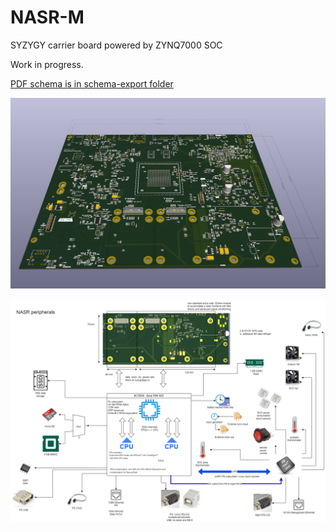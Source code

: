 ﻿# NASR-M



SYZYGY carrier board powered by ZYNQ7000 SOC



Work in progress.


[PDF schema is in schema-export folder](schema-export/NASR.pdf)



![alt text](https://github.com/electrodyssey/NASR-M/blob/main/lib/img/NASR.png "NASR-M")

![alt text](https://github.com/electrodyssey/NASR-M/blob/main/lib/img/NASR-peripherals.png "Perhipherals map")


